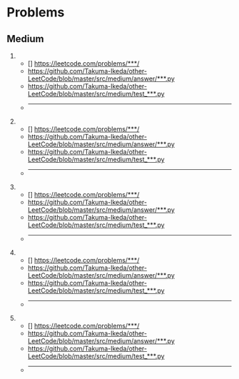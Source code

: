 # Problems

## Medium

1.
    - [] https://leetcode.com/problems/***/
    - https://github.com/Takuma-Ikeda/other-LeetCode/blob/master/src/medium/answer/***.py
    - https://github.com/Takuma-Ikeda/other-LeetCode/blob/master/src/medium/test_***.py
    - ***
1.
    - [] https://leetcode.com/problems/***/
    - https://github.com/Takuma-Ikeda/other-LeetCode/blob/master/src/medium/answer/***.py
    - https://github.com/Takuma-Ikeda/other-LeetCode/blob/master/src/medium/test_***.py
    - ***
1.
    - [] https://leetcode.com/problems/***/
    - https://github.com/Takuma-Ikeda/other-LeetCode/blob/master/src/medium/answer/***.py
    - https://github.com/Takuma-Ikeda/other-LeetCode/blob/master/src/medium/test_***.py
    - ***
1.
    - [] https://leetcode.com/problems/***/
    - https://github.com/Takuma-Ikeda/other-LeetCode/blob/master/src/medium/answer/***.py
    - https://github.com/Takuma-Ikeda/other-LeetCode/blob/master/src/medium/test_***.py
    - ***
1.
    - [] https://leetcode.com/problems/***/
    - https://github.com/Takuma-Ikeda/other-LeetCode/blob/master/src/medium/answer/***.py
    - https://github.com/Takuma-Ikeda/other-LeetCode/blob/master/src/medium/test_***.py
    - ***
